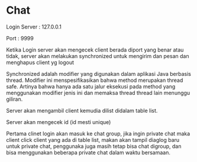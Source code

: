 # Chat
Login Server : 127.0.0.1
<p>Port : 9999
<p>
Ketika Login server akan mengecek client berada diport yang benar atau tidak, 
server akan melakukan synchronized untuk mengirim dan pesan dan menghapus client yg logout
<p>Synchronized adalah modifier yang digunakan dalam aplikasi Java berbasis thread. Modifier ini menspesifikasikan bahwa method merupakan thread safe. Artinya bahwa hanya ada satu jalur eksekusi pada method yang menggunakan modifier jenis ini dan memaksa thread thread lain menunggu giliran. 
<p>Server akan mengambil client kemudia dilist didalam table list.
<p>Server akan mengecek id (id mesti unique)
<p>Pertama clinet login akan masuk ke chat group, jika ingin private chat maka client click client yang ada di table list, makan akan tampil diaglog baru untuk private chat, penggunaka juga masih tetap bisa chat digroup, dan bisa menggunakan beberapa private chat dalam waktu bersamaan.
